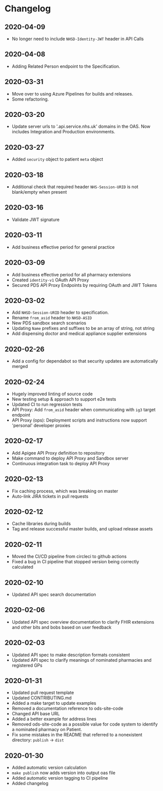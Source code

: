 # Changelog

## 2020-04-09
* No longer need to include `NHSD-Identity-JWT` header in API Calls

## 2020-04-08
* Adding Related Person endpoint to the Specification.

## 2020-03-31
* Move over to using Azure Pipelines for builds and releases.
* Some refactoring.

## 2020-03-20
* Update server urls to '.api.service.nhs.uk' domains in the OAS. Now includes Integration and Production environments.

## 2020-03-27
* Added `security` object to patient `meta` object

## 2020-03-18
* Additional check that required header `NHS-Session-URID` is not blank/empty when present

## 2020-03-16
* Validate JWT signature

## 2020-03-11
* Add business effective period for general practice

## 2020-03-09
* Add business effective period for all pharmacy extensions
* Created `identity-v1` OAuth API Proxy
* Secured PDS API Proxy Endpoints by requiring OAuth and JWT Tokens

## 2020-03-02
* Add `NHSD-Session-URID` header to specification.
* Rename `from_asid` header to `NHSD-ASID`
* New PDS sandbox search scenarios
* Updating `Name` prefixes and suffixes to be an array of string, not string
* Add dispensing doctor and medical appliance supplier extensions

## 2020-02-26
* Add a config for dependabot so that security updates are automatically merged

## 2020-02-24
* Hugely improved linting of source code
* New testing setup & approach to support e2e tests
* Updated CI to run regression tests
* API Proxy: Add `from_asid` header when communicating with `ig3` target endpoint
* API Proxy (ops): Deployment scripts and instructions now support 'personal' developer proxies

## 2020-02-17
* Add Apigee API Proxy definition to repository
* Make command to deploy API Proxy and Sandbox server
* Continuous integration task to deploy API Proxy

## 2020-02-13
* Fix caching process, which was breaking on master
* Auto-link JIRA tickets in pull requests

## 2020-02-12
* Cache libraries during builds
* Tag and release successful master builds, and upload release assets

## 2020-02-11
* Moved the CI/CD pipeline from circleci to github actions
* Fixed a bug in CI pipeline that stopped version being correctly calculated

## 2020-02-10
* Updated API spec search documentation

## 2020-02-06
* Updated API spec overview documentation to clarify FHIR extensions and other bits and bobs based on user feedback

## 2020-02-03
* Updated API spec to make description formats consistent
* Updated API spec to clarify meanings of nominated pharmacies and registered GPs

## 2020-01-31
* Updated pull request template
* Updated CONTRIBUTING.md
* Added a make target to update examples
* Removed a documentation reference to ods-site-code
* Changed API base URL
* Added a better example for address lines
* Removed ods-site-code as a possible value for code system to identify a nominated pharmacy on Patient.
* Fix some mistakes in the README that referred to a nonexistent directory: `publish` -> `dist`

## 2020-01-30
* Added automatic version calculation
* `make publish` now adds version into output oas file
* Added automatic version tagging to CI pipeline
* Added changelog
